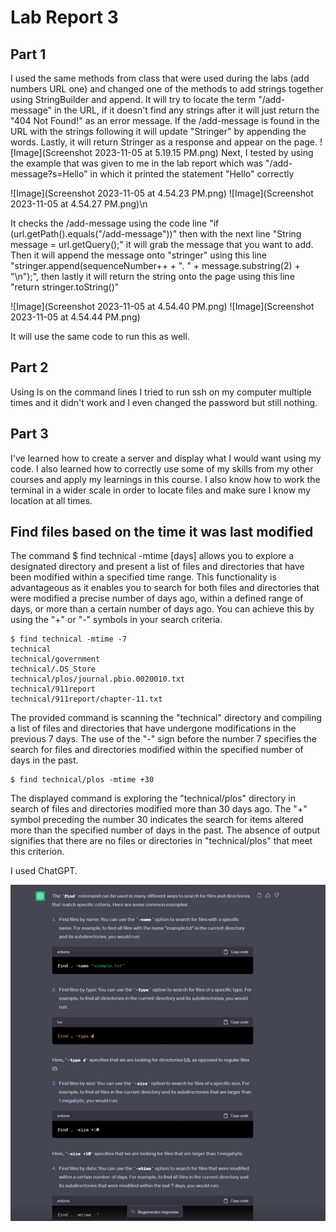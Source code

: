 # Lab Report 3

## Part 1
I used the same methods from class that were used during the labs (add numbers URL one) and changed one of the methods to add strings together using StringBuilder and append. It will try to locate the term "/add-message" in the URL, if it doesn't find any strings after it will just return the "404 Not Found!" as an error message. If the /add-message is found in the URL with the strings following it will update "Stringer" by appending the words. Lastly, it will return Stringer as a response and appear on the page.
![Image](Screenshot 2023-11-05 at 5.19.15 PM.png)
Next, I tested by using the example that was given to me in the lab report which was "/add-message?s=Hello" in which it printed the statement "Hello" correctly

![Image](Screenshot 2023-11-05 at 4.54.23 PM.png)
![Image](Screenshot 2023-11-05 at 4.54.27 PM.png)\n

It checks the /add-message using the code line "if (url.getPath().equals("/add-message"))" then with the next line "String message = url.getQuery();" it will grab the message that you want to add. Then it will append the message onto "stringer" using this line "stringer.append(sequenceNumber++ + ". " + message.substring(2) + "\n");", then lastly it will return the string onto the page using this line "return stringer.toString()"

![Image](Screenshot 2023-11-05 at 4.54.40 PM.png)
![Image](Screenshot 2023-11-05 at 4.54.44 PM.png)

It will use the same code to run this as well.

## Part 2
Using ls on the command lines
I tried to run ssh on my computer multiple times and it didn't work and I even changed the password but still nothing.

## Part 3
I've learned how to create a server and display what I would want using my code. I also learned how to correctly use some of my skills from my other courses and apply my learnings in this course. I also know how to work the terminal in a wider scale in order to locate files and make sure I know my location at all times.

## Find files based on the time it was last modified

The command $ find technical -mtime [days] allows you to explore a designated directory and present a list of files and directories that have been modified within a specified time range. This functionality is advantageous as it enables you to search for both files and directories that were modified a precise number of days ago, within a defined range of days, or more than a certain number of days ago. You can achieve this by using the "+" or "-" symbols in your search criteria.


```
$ find technical -mtime -7
technical
technical/government
technical/.DS_Store
technical/plos/journal.pbio.0020010.txt
technical/911report
technical/911report/chapter-11.txt
```


The provided command is scanning the "technical" directory and compiling a list of files and directories that have undergone modifications in the previous 7 days. The use of the "-" sign before the number 7 specifies the search for files and directories modified within the specified number of days in the past.



```
$ find technical/plos -mtime +30
```




The displayed command is exploring the "technical/plos" directory in search of files and directories modified more than 30 days ago. The "+" symbol preceding the number 30 indicates the search for items altered more than the specified number of days in the past. The absence of output signifies that there are no files or directories in "technical/plos" that meet this criterion.

I used ChatGPT.

![Image](6AB3BB96-9E25-4414-A07C-C26832A273FF.jpeg)

